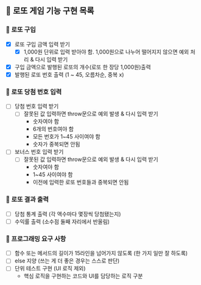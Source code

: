 ## 🎱 로또 게임 기능 구현 목록

### 📌 로또 구입

- [x] 로또 구입 금액 입력 받기
  - [x] 1,000원 단위로 입력 받아야 함. 1,000원으로 나누어 떨어지지 않으면 예외 처리 & 다시 입력 받기
- [x] 구입 금액으로 발행된 로또의 개수(로또 한 장당 1,000원)출력
- [x] 발행된 로또 번호 출력 (1 ~ 45, 오름차순, 중복 x)

### 📌 로또 당첨 번호 입력

- [ ] 당첨 번호 입력 받기
  - [ ] 잘못된 값 입력하면 throw문으로 예외 발생 & 다시 입력 받기
    - 숫자여야 함
    - 6개의 번호여야 함
    - 모든 번호가 1~45 사이여야 함
    - 숫자가 중복되면 안됨
- [ ] 보너스 번호 입력 받기
  - [ ] 잘못된 값 입력하면 throw문으로 예외 발생 & 다시 입력 받기
    - 숫자여야 함
    - 1~45 사이여야 함
    - 이전에 입력한 로또 번호들과 중복되면 안됨

### 📌 로또 결과 출력

- [ ] 당첨 통계 출력 (각 액수마다 몇장씩 당첨됐는지)
- [ ] 수익률 출력 (소수점 둘째 자리에서 반올림)

### 📌 프로그래밍 요구 사항

- [ ] 함수 또는 메서드의 길이가 15라인을 넘어가지 않도록 (한 가지 일만 잘 하도록)
- [ ] else 지양 (쓰는 게 더 좋은 경우는 스스로 판단)
- [ ] 단위 테스트 구현 (UI 로직 제외)
  - 핵심 로직을 구현하는 코드와 UI를 담당하는 로직 구분
